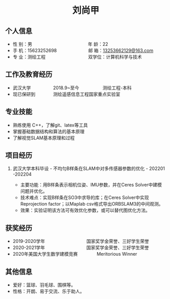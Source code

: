  <center>
     <h1>刘尚甲</h1>
 </center>

## 个人信息 

* 性 别：男&emsp;&emsp;&emsp;&emsp;&emsp;&emsp;&emsp;&emsp;&emsp;&emsp;&emsp;&emsp;&ensp;年 龄：22  
* 手 机：15623252698 &emsp;&emsp;&emsp;&emsp;&emsp;&emsp;&ensp;  邮 箱：13253662129@163.com    
* 专 业：测绘工程 &emsp;&emsp;&emsp;&emsp;&emsp;&emsp;&emsp;&emsp;&emsp; 双学位：计算机科学与技术

## 工作及教育经历

* 武汉大学&emsp;&emsp;&emsp;&emsp;&emsp;2018.9~至今&emsp;&emsp;&emsp;&emsp;&emsp; 测绘工程-本科
* 现已保研到&emsp;&emsp;&emsp;&emsp;测绘遥感信息工程国家重点实验室       
## 专业技能

* 熟练使用 C++，了解git、latex等工具
* 掌握基础数据结构和算法的基本原理
* 了解视觉SLAM基本原理和过程

## 项目经历

1. 武汉大学本科毕设 - 不均匀B样条在SLAM中对多传感器参数的优化 - 202201 -202204 

    * 主要功能：用B样条表示相机位姿、IMU参数，并在Ceres Solver中建模问题并优化。
    * 技术难点：实现B样条在SO3中求导的库；在Ceres Solver中实现Reprojection factor；以Maplab csv格式导出ORBSLAM3的中间观测。
    * 效果：实验证明该方法可有效优化参数，或可以替代图优化方法。

## 获奖经历
* 2019-2020学年 &emsp;&emsp;&emsp;&emsp;&emsp;&emsp;&emsp;&emsp;&emsp;国家奖学金荣誉、三好学生荣誉
* 2020-2021学年 &emsp;&emsp;&emsp;&emsp;&emsp;&emsp;&emsp;&emsp;&emsp;国家奖学金荣誉、三好学生荣誉
* 2020年美国大学生数学建模竞赛&emsp;&emsp;  &emsp;&emsp;Meritorious Winner


## 其他信息 
* 爱好：篮球、羽毛球、围棋等。
* 性格：开朗、易于交流、乐于助人。



